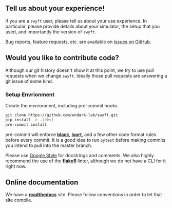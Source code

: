 ## Tell us about your experience!

If you are a `swyft` user, please tell us about your use experience.
In particular, please provide details about your simulator, the setup that you used, and importantly the version of `swyft`.

Bug reports, feature requests, etc. are available on [issues on GitHub](https://github.com/mackelab/sbi/issues).

## Would you like to contribute code?

Although our git history doesn't show it at this point, we try to use pull requests when we change `swyft`.
Ideally those pull requests are answering a git issue of some kind.

### Setup Envrionment

Create the envrionment, including pre-commit hooks.

```bash
git clone https://github.com/undark-lab/swyft.git
pip install -e .[dev]
pre-commit install
```

pre-commit will enforce **[black](https://github.com/psf/black)**,
**[isort](https://github.com/timothycrosley/isort)**,
and a few other code format rules before every commit.
It is a good idea to run `pytest` before making commits you intend to pull into the master branch.

Please use [Google Style](http://google.github.io/styleguide/pyguide.html#38-comments-and-docstrings) for docstrings and comments.
We also highly recommend the use of the **[flake8](https://flake8.pycqa.org/en/latest/)** linter, although we do not have a CLI for it right now.

## Online documentation

We have a **[readthedocs](https://swyft.readthedocs.io/en/latest/)** site.
Please follow conventions in order to let that site compile.

